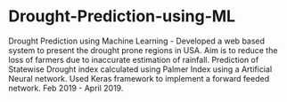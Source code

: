 # Drought-Prediction-using-ML

Drought Prediction using Machine Learning - Developed a web based system to present the drought prone regions in USA. Aim is to reduce the loss of farmers due to inaccurate estimation of rainfall. Prediction of Statewise Drought index calculated using Palmer Index using a Artificial Neural network. Used Keras framework to implement a forward feeded network. Feb 2019 - April 2019.


